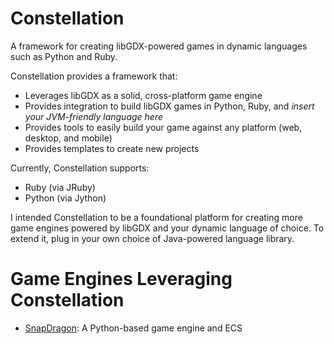 # Constellation

A framework for creating libGDX-powered games in dynamic languages such as Python and Ruby. 

Constellation provides a framework that:

- Leverages libGDX as a solid, cross-platform game engine
- Provides integration to build libGDX games in Python, Ruby, and *insert your JVM-friendly language here*
- Provides tools to easily build your game against any platform (web, desktop, and mobile)
- Provides templates to create new projects

Currently, Constellation supports:

- Ruby (via JRuby)
- Python (via Jython)

I intended Constellation to be a foundational platform for creating more game engines powered by libGDX and your dynamic language of choice. To extend it, plug in your own choice of Java-powered language library.

# Game Engines Leveraging Constellation

- [SnapDragon](https://github.com/ashes999/SnapDragon):  A Python-based game engine and ECS